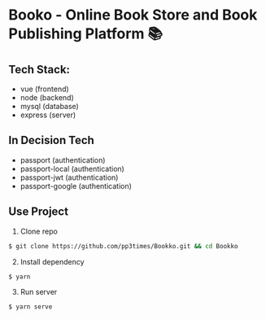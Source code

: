 # Booko - Online Book Store and Book Publishing Platform 📚

## **Tech Stack:**
- vue (frontend)
- node (backend)
- mysql (database)
- express (server)

## In Decision Tech

 - passport (authentication)
 - passport-local (authentication)
 - passport-jwt (authentication)
 - passport-google (authentication)

## Use Project
1. Clone repo
```bash
$ git clone https://github.com/pp3times/Bookko.git && cd Bookko
```

2. Install dependency
```bash
$ yarn
```

3. Run server
```bash
$ yarn serve
```
